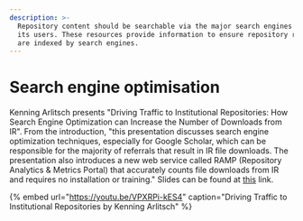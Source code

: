```yaml
---
description: >-
  Repository content should be searchable via the major search engines in use by
  its users. These resources provide information to ensure repository records
  are indexed by search engines.
---
```


# Search engine optimisation

Kenning Arlitsch presents "Driving Traffic to Institutional Repositories: How Search Engine Optimization can Increase the Number of Downloads from IR". From the introduction, "this presentation discusses search engine optimization techniques, especially for Google Scholar, which can be responsible for the majority of referrals that result in IR file downloads. The presentation also introduces a new web service called RAMP \(Repository Analytics & Metrics Portal\) that accurately counts file downloads from IR and requires no installation or training." Slides can be found at [this](http://doi.org/10.5281/zenodo.894564) link. 

{% embed url="https://youtu.be/VPXRPi-kES4" caption="Driving Traffic to Institutional Repositories by Kenning Arlitsch" %}

